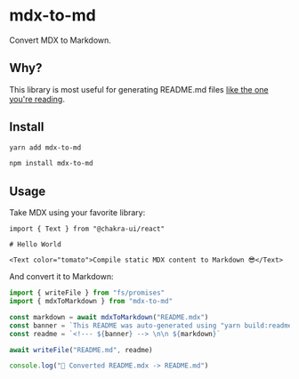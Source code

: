 <!--- This README was auto-generated from "packages/mdx-to-md/src/README.mdx" using "yarn build" --> 

 # mdx-to-md

Convert MDX to Markdown. 

## Why?

This library is most useful for generating README.md files [like the one you're reading](/packages/mdx-to-md/src/README.mdx).

## Install

```bash
yarn add mdx-to-md

```

```bash
npm install mdx-to-md

```

## Usage

Take MDX using your favorite library:

```mdx
import { Text } from "@chakra-ui/react"

# Hello World

<Text color="tomato">Compile static MDX content to Markdown 😎</Text>

```

And convert it to Markdown:

```ts
import { writeFile } from "fs/promises"
import { mdxToMarkdown } from "mdx-to-md"

const markdown = await mdxToMarkdown("README.mdx")
const banner = `This README was auto-generated using "yarn build:readme"`
const readme = `<!--- ${banner} --> \n\n ${markdown}`

await writeFile("README.md", readme)

console.log("📝 Converted README.mdx -> README.md")

```
